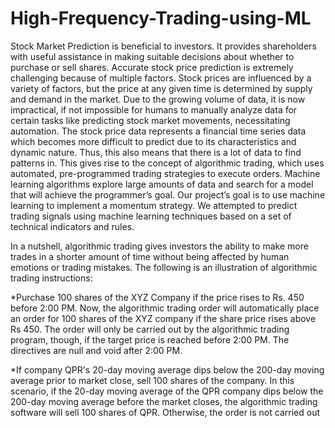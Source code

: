 # High-Frequency-Trading-using-ML
Stock Market Prediction is beneficial to investors. It provides shareholders with useful assistance in making suitable decisions about whether to purchase or sell shares. Accurate stock price prediction is extremely challenging because of multiple factors. Stock prices are influenced by a variety of factors, but the price at any given time is determined by supply and demand in the market. Due to the growing volume of data, it is now impractical, if not impossible for humans to manually analyze data for certain tasks like predicting stock market movements, necessitating automation. The stock price data represents a financial time series data which becomes more difficult to predict due to its characteristics and dynamic nature. Thus, this also means that there is a lot of data to find patterns in. This gives rise to the concept of algorithmic trading, which uses automated, pre-programmed trading strategies to execute orders. Machine learning algorithms explore large amounts of data and search for a model that will achieve the programmer’s goal. Our project’s goal is to use machine learning to implement a momentum strategy. We attempted to predict trading signals using machine learning techniques based on a set of technical indicators and rules.

In a nutshell, algorithmic trading gives investors the ability to make more trades in a shorter amount of time without being affected by human emotions or trading mistakes. The following is an illustration of algorithmic trading instructions:

*Purchase 100 shares of the XYZ Company if the price rises to Rs. 450 before 2:00 PM. Now, the algorithmic trading order will automatically place an order for 100 shares of the XYZ company if the share price rises above Rs 450. The order will only be carried out by the algorithmic trading program, though, if the target price is reached before 2:00 PM. The directives are null and void after 2:00 PM.

*If company QPR's 20-day moving average dips below the 200-day moving average prior to market close, sell 100 shares of the company. In this scenario, if the 20-day moving average of the QPR company dips below the 200-day moving average before the market closes, the algorithmic trading software will sell 100 shares of QPR. Otherwise, the order is not carried out


